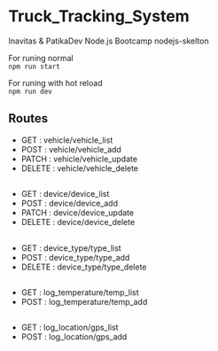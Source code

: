# Truck_Tracking_System
Inavitas &amp; PatikaDev Node.js Bootcamp nodejs-skelton


For runing normal  
```npm run start```

For runing with hot reload   
```npm run dev```


## Routes

- GET       : vehicle/vehicle_list
- POST      : vehicle/vehicle_add
- PATCH     : vehicle/vehicle_update
- DELETE    : vehicle/vehicle_delete
## 
- GET       : device/device_list
- POST      : device/device_add
- PATCH     : device/device_update
- DELETE    : device/device_delete
## 
- GET       : device_type/type_list
- POST      : device_type/type_add
- DELETE    : device_type/type_delete
## 
- GET       : log_temperature/temp_list
- POST      : log_temperature/temp_add
## 
- GET       : log_location/gps_list
- POST      : log_location/gps_add
